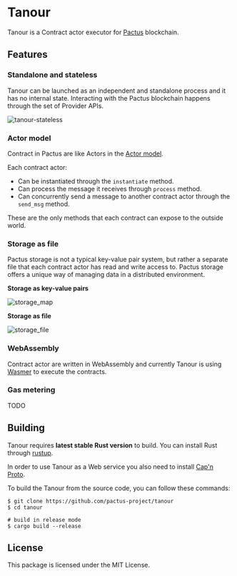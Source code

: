 # Tanour

Tanour is a Contract actor executor for [Pactus](https://pactus.org/) blockchain.

## Features

### Standalone and stateless

Tanour can be launched as an independent and standalone process and it has no internal state.
Interacting with the Pactus blockchain happens through the set of Provider APIs.

![tanour-stateless](https://github.com/pactus-project/tanour/assets/89645414/a3f312b5-ceef-48e7-be0f-2982f108f683)

### Actor model

Contract in Pactus are like Actors in the [Actor model](https://en.wikipedia.org/wiki/Actor_model).

Each contract actor:
 - Can be instantiated through the `instantiate` method.
 - Can process the message it receives through `process` method.
 - Can concurrently send a message to another contract actor through the `send_msg` method.

These are the only methods that each contract can expose to the outside world.

### Storage as file

Pactus storage is not a typical key-value pair system, but rather a separate file that each contract actor has read and write access to. Pactus storage offers a unique way of managing data in a distributed environment.

**Storage as key-value pairs**

![storage_map](https://user-images.githubusercontent.com/8073510/133919511-4924578b-d9bb-40a3-976d-9e3305872b55.png)

**Storage as file**

![storage_file](https://user-images.githubusercontent.com/8073510/133919510-b3c2b63f-f5bc-49f8-b90b-b93aa8ee5285.png)


### WebAssembly

Contract actor are written in WebAssembly and currently Tanour is using [Wasmer](https://wasmer.io/) to execute the contracts.

### Gas metering

TODO


## Building

Tanour requires **latest stable Rust version** to build. You can install Rust through [rustup](https://www.rustup.rs/).

In order to use Tanour as a Web service you also need to install [Cap'n Proto](https://capnproto.org/install.html).

To build the Tanour from the source code, you can follow these commands:

```
$ git clone https://github.com/pactus-project/tanour
$ cd tanour

# build in release mode
$ cargo build --release
```



## License

This package is licensed under the MIT License.
